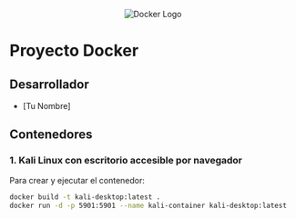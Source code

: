 <p align="center">
  <img src="docker-logo.png" alt="Docker Logo">
</p>

# Proyecto Docker

## Desarrollador
- [Tu Nombre]

## Contenedores

### 1. Kali Linux con escritorio accesible por navegador

Para crear y ejecutar el contenedor:

```bash
docker build -t kali-desktop:latest .
docker run -d -p 5901:5901 --name kali-container kali-desktop:latest
```

